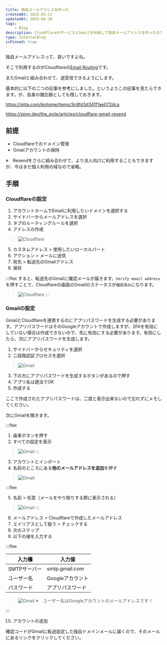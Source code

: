 ```yaml
---
title: 独自メールアドレスを作った
createdAt: 2025-03-11
updatedAt: 2025-04-28
tags: 
    - Blog
description: CloudflareのサービスとGmailを利用して独自メールアドレスを作ったので、備忘録。
type: InternalBlog
isPinned: true
---
```


独自メールアドレスって、良いですよね。

そこで利用するのがCloudflareの[Email Routing](https://www.cloudflare.com/ja-jp/developer-platform/products/email-routing/)です。

またGmailと組み合わせて、送受信できるようにします。

基本的に以下の二つの記事を参考にしました。というよりこの記事を見たらできます。が、自身の備忘録としても残しておきます。

https://qiita.com/ikotome/items/3c8fd3d341f1ae072dca

https://zenn.dev/the_exile/articles/cloudflare-gmail-resend

## 前提

- Cloudflareでのドメイン管理
- Gmailアカウントの保持

※　Resendをさらに組み合わせて、より法人向けに利用することもできますが、今はまだ個人利用の域なので省略。

## 手順

### Cloudflareの設定

1. アカウントホームでEmailに利用したいドメインを選択する
2. サイドバーからメールアドレスを選択
3. タブのルーティングルールを選択
4. アドレスの作成

> ![Cloudflare](/asset/blog/create-own-email-address/1.webp)

5. カスタムアドレス > 使用したいローカルパート
6. アクション > メールに送信
7. 宛先 > 転送先のGmailアドレス
8. 保存

:::flex
すると、転送先のGmailに確認メールが届きます。`Verify email address`を押すことで、Cloudflareの画面のGmailのステータスが`確認済み`になります。

> ![Cloudflare](/asset/blog/create-own-email-address/2.webp)
:::



### Gmailの設定

GmailとCloudflareを連携するのにアプリパスワードを生成する必要があります。アプリパスワードはそのGoogleアカウントで作成しますが、2FAを有効にしていない場合は作成できないので、先に有効にする必要があります。有効にしたら、次にアプリパスワードを生成します。

1. サイドバーからセキュリティを選択
2. 二段階認証プロセスを選択

> ![Gmail](/asset/blog/create-own-email-address/3.webp)

3. 下の方にアプリパスワードを生成するボタンがあるので押す
4. アプリ名は適当でOK
5. 作成する

ここで作成されたアプリパスワードは、二度と表示出来ないので忘れずにメモしてください。

次にGmailを開きます。

:::flex
1. 歯車ボタンを押す
2. すべての設定を表示

> ![Gmail](/asset/blog/create-own-email-address/4.webp)
:::
3. アカウントとインポート
4. 名前のところにある**他のメールアドレスを追加**を押す

> ![Gmail](/asset/blog/create-own-email-address/5.webp)

:::flex

5. 名前 > 任意（メールをやり取りする際に表示される）

> ![Gmail](/asset/blog/create-own-email-address/6.webp)
:::

6. メールアドレス > Cloudflareで作成したメールアドレス
7. エイリアスとして扱う > チェックする
8. 次のステップ
9. 以下の値を入力する

:::flex

|入力欄|入力値|
|---|---|
|SMTPサーバー|smtp.gmail.com|
|ユーザー名|Googleアカウント|
|パスワード|アプリパスワード|

> ![Gmail](/asset/blog/create-own-email-address/7.webp)
※　ユーザー名はGoogleアカウントのメールアドレスです！

:::

10. アカウントの追加

確認コードがGmailに転送設定した独自ドメインメールに届くので、そのメールにあるリンクをクリックしてください。
